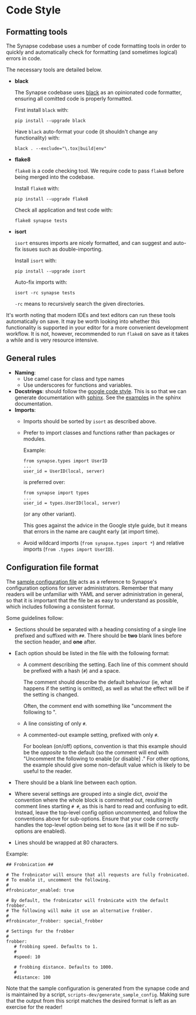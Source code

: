 # Code Style

## Formatting tools

The Synapse codebase uses a number of code formatting tools in order to
quickly and automatically check for formatting (and sometimes logical)
errors in code.

The necessary tools are detailed below.

-   **black**

    The Synapse codebase uses [black](https://pypi.org/project/black/)
    as an opinionated code formatter, ensuring all comitted code is
    properly formatted.

    First install `black` with:

        pip install --upgrade black

    Have `black` auto-format your code (it shouldn't change any
    functionality) with:

        black . --exclude="\.tox|build|env"

-   **flake8**

    `flake8` is a code checking tool. We require code to pass `flake8`
    before being merged into the codebase.

    Install `flake8` with:

        pip install --upgrade flake8

    Check all application and test code with:

        flake8 synapse tests

-   **isort**

    `isort` ensures imports are nicely formatted, and can suggest and
    auto-fix issues such as double-importing.

    Install `isort` with:

        pip install --upgrade isort

    Auto-fix imports with:

        isort -rc synapse tests

    `-rc` means to recursively search the given directories.

It's worth noting that modern IDEs and text editors can run these tools
automatically on save. It may be worth looking into whether this
functionality is supported in your editor for a more convenient
development workflow. It is not, however, recommended to run `flake8` on
save as it takes a while and is very resource intensive.

## General rules

-   **Naming**:
    -   Use camel case for class and type names
    -   Use underscores for functions and variables.
-   **Docstrings**: should follow the [google code
    style](https://google.github.io/styleguide/pyguide.html#38-comments-and-docstrings).
    This is so that we can generate documentation with
    [sphinx](http://sphinxcontrib-napoleon.readthedocs.org/en/latest/).
    See the
    [examples](http://sphinxcontrib-napoleon.readthedocs.io/en/latest/example_google.html)
    in the sphinx documentation.
-   **Imports**:
    -   Imports should be sorted by `isort` as described above.
    -   Prefer to import classes and functions rather than packages or
        modules.

        Example:

            from synapse.types import UserID
            ...
            user_id = UserID(local, server)

        is preferred over:

            from synapse import types
            ...
            user_id = types.UserID(local, server)

        (or any other variant).

        This goes against the advice in the Google style guide, but it
        means that errors in the name are caught early (at import time).

    -   Avoid wildcard imports (`from synapse.types import *`) and
        relative imports (`from .types import UserID`).

## Configuration file format

The [sample configuration file](./sample_config.yaml) acts as a
reference to Synapse's configuration options for server administrators.
Remember that many readers will be unfamiliar with YAML and server
administration in general, so that it is important that the file be as
easy to understand as possible, which includes following a consistent
format.

Some guidelines follow:

-   Sections should be separated with a heading consisting of a single
    line prefixed and suffixed with `##`. There should be **two** blank
    lines before the section header, and **one** after.
-   Each option should be listed in the file with the following format:
    -   A comment describing the setting. Each line of this comment
        should be prefixed with a hash (`#`) and a space.

        The comment should describe the default behaviour (ie, what
        happens if the setting is omitted), as well as what the effect
        will be if the setting is changed.

        Often, the comment end with something like "uncomment the
        following to <do action>".

    -   A line consisting of only `#`.
    -   A commented-out example setting, prefixed with only `#`.

        For boolean (on/off) options, convention is that this example
        should be the *opposite* to the default (so the comment will end
        with "Uncomment the following to enable [or disable]
        <feature>." For other options, the example should give some
        non-default value which is likely to be useful to the reader.

-   There should be a blank line between each option.
-   Where several settings are grouped into a single dict, *avoid* the
    convention where the whole block is commented out, resulting in
    comment lines starting `# #`, as this is hard to read and confusing
    to edit. Instead, leave the top-level config option uncommented, and
    follow the conventions above for sub-options. Ensure that your code
    correctly handles the top-level option being set to `None` (as it
    will be if no sub-options are enabled).
-   Lines should be wrapped at 80 characters.

Example:

    ## Frobnication ##

    # The frobnicator will ensure that all requests are fully frobnicated.
    # To enable it, uncomment the following.
    #
    #frobnicator_enabled: true

    # By default, the frobnicator will frobnicate with the default frobber.
    # The following will make it use an alternative frobber.
    #
    #frobincator_frobber: special_frobber

    # Settings for the frobber
    #
    frobber:
       # frobbing speed. Defaults to 1.
       #
       #speed: 10

       # frobbing distance. Defaults to 1000.
       #
       #distance: 100

Note that the sample configuration is generated from the synapse code
and is maintained by a script, `scripts-dev/generate_sample_config`.
Making sure that the output from this script matches the desired format
is left as an exercise for the reader!
